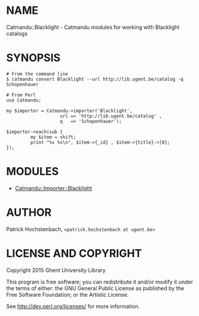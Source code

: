 # NAME

Catmandu::Blacklight - Catmandu modules for working with Blacklight catalogs

# SYNOPSIS

    # From the command line
    $ catmandu convert Blacklight --url http://lib.ugent.be/catalog -q Schopenhauer
    
    # From Perl
    use Catmandu;

    my $importer = Catmandu->importer('Blacklight',
                        url => 'http://lib.ugent.be/catalog' , 
                        q   => 'Schopenhauer');

    $importer->each(sub {
             my $item = shift;
             print "%s %s\n", $item->{_id} , $item->{title}->[0];
    });

# MODULES

- [Catmandu::Importer::Blacklight](https://metacpan.org/pod/Catmandu::Importer::Blacklight)

# AUTHOR

Patrick Hochstenbach, `<patrick.hochstenbach at ugent.be>`

# LICENSE AND COPYRIGHT

Copyright 2015 Ghent University Library

This program is free software; you can redistribute it and/or modify it
under the terms of either: the GNU General Public License as published
by the Free Software Foundation; or the Artistic License.

See http://dev.perl.org/licenses/ for more information.
